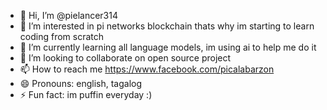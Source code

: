 - 👋 Hi, I’m @pielancer314
- 👀 I’m interested in pi networks blockchain thats why im starting to learn coding from scratch
- 🌱 I’m currently learning all language models, im using ai to help me do it
- 💞️ I’m looking to collaborate on open source project
- 📫 How to reach me https://www.facebook.com/picalabarzon
- 😄 Pronouns: english, tagalog
- ⚡ Fun fact: im puffin everyday :)
  

<!---
pielancer314/pielancer314 is a ✨ special ✨ repository because its `README.md` (this file) appears on your GitHub profile.
You can click the Preview link to take a look at your changes.
--->
